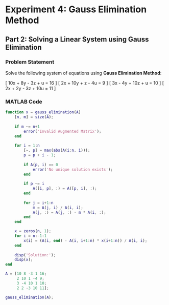 # Experiment 4: Gauss Elimination Method  

## Part 2: Solving a Linear System using Gauss Elimination  

### Problem Statement  
Solve the following system of equations using **Gauss Elimination Method**:  

\[
10x + 8y - 3z + u = 16
\]
\[
2x + 10y + z - 4u = 9
\]
\[
3x - 4y + 10z + u = 10
\]
\[
2x + 2y - 3z + 10u = 11
\]

### MATLAB Code  
```matlab
function x = gauss_elimination(A)
    [n, m] = size(A);
    
    if m ~= n+1
        error('Invalid Augmented Matrix');
    end
    
    for i = 1:n
        [~, p] = max(abs(A(i:n, i)));
        p = p + i - 1;
        
        if A(p, i) == 0
            error('No unique solution exists');
        end
        
        if p ~= i
            A([i, p], :) = A([p, i], :);
        end
        
        for j = i+1:n
            m = A(j, i) / A(i, i);
            A(j, :) = A(j, :) - m * A(i, :);
        end
    end

    x = zeros(n, 1);
    for i = n:-1:1
        x(i) = (A(i, end) - A(i, i+1:n) * x(i+1:n)) / A(i, i);
    end
    
    disp('Solution:');
    disp(x);
end

A = [10 8 -3 1 16;
     2 10 1 -4 9;
     3 -4 10 1 10;
     2 2 -3 10 11];

gauss_elimination(A);
